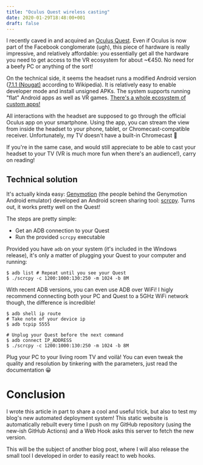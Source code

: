 ```yaml
---
title: "Oculus Quest wireless casting"
date: 2020-01-29T18:48:00+001
draft: false
---
```


I recently caved in and acquired an [Oculus Quest](https://www.oculus.com/quest/). Even if Oculus is now part of the Facebook conglomerate (ugh), this piece of hardware is really impressive, and relatively affordable: you essentially get all the hardware you need to get access to the VR ecosystem for about ~€450. No need for a beefy PC or anything of the sort!

On the technical side, it seems the headset runs a modified Android version ([7.1.1 (Nougat)](https://en.wikipedia.org/wiki/Oculus_Quest) according to Wikipedia). It is relatively easy to enable developer mode and install unsigned APKs. The system supports running "flat" Android apps as well as VR games. [There's a whole ecosystem of custom apps!](https://sidequestvr.com/)

All interactions with the headset are supposed to go through the official Oculus app on your smartphone. Using the app, you can stream the view from inside the headset to your phone, tablet, or Chromecast-compatible receiver. Unfortunately, my TV doesn't have a built-in Chromecast 🙁

If you're in the same case, and would still appreciate to be able to cast your headset to your TV (VR is much more fun when there's an audience!), carry on reading!

## Technical solution

It's actually kinda easy: [Genymotion](https://www.genymotion.com/) (the people behind the Genymotion Android emulator) developed an Android screen sharing tool: [scrcpy](https://github.com/Genymobile/scrcpy). Turns out, it works pretty well on the Quest!

The steps are pretty simple:

- Get an ADB connection to your Quest
- Run the provided `scrcpy` executable

Provided you have `adb` on your system (it's included in the Windows release), it's only a matter of plugging your Quest to your computer and running:

```
$ adb list # Repeat until you see your Quest
$ ./scrcpy -c 1200:1000:130:250 -m 1024 -b 8M
```

With recent ADB versions, you can even use ADB over WiFi! I higly recommend connecting both your PC and Quest to a 5GHz WiFi network though, the difference is incredible!

```
$ adb shell ip route
# Take note of your device ip
$ adb tcpip 5555

# Unplug your Quest before the next command
$ adb connect IP_ADDRESS
$ ./scrcpy -c 1200:1000:130:250 -m 1024 -b 8M
```

Plug your PC to your living room TV and voilà! You can even tweak the quality and resolution by tinkering with the parameters, just read the documentation 😀 

# Conclusion

I wrote this article in part to share a cool and useful trick, but also to test my blog's new automated deployment system! This static website is automatically rebuilt every time I push on my GitHub repository (using the new-ish GitHub Actions) and a Web Hook asks this server to fetch the new version.

This will be the subject of another blog post, where I will also release the small tool I developed in order to easily react to web hooks.
